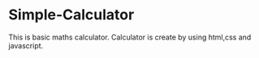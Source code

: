 # Simple-Calculator
This is basic maths calculator.
Calculator is create by using html,css and javascript.
